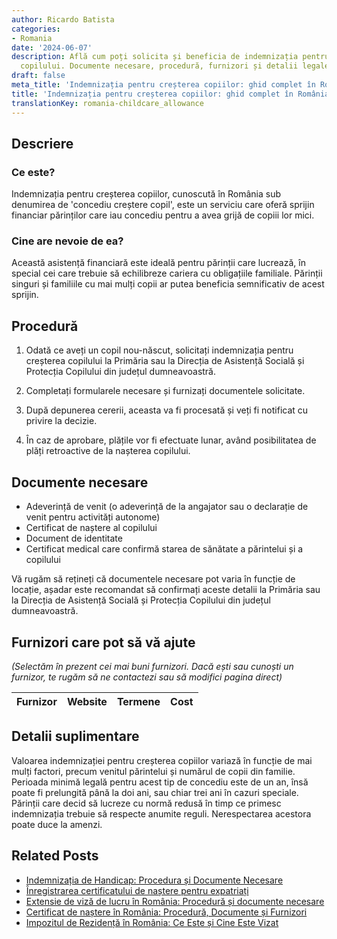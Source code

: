 ```yaml
---
author: Ricardo Batista
categories:
- Romania
date: '2024-06-07'
description: Află cum poți solicita și beneficia de indemnizația pentru creșterea
  copilului. Documente necesare, procedură, furnizori și detalii legale importante.
draft: false
meta_title: 'Indemnizația pentru creșterea copiilor: ghid complet în România'
title: 'Indemnizația pentru creșterea copiilor: ghid complet în România'
translationKey: romania-childcare_allowance
---
```



## Descriere
### Ce este?
Indemnizația pentru creșterea copiilor, cunoscută în România sub denumirea de 'concediu creștere copil', este un serviciu care oferă sprijin financiar părinților care iau concediu pentru a avea grijă de copiii lor mici.

### Cine are nevoie de ea?
Această asistență financiară este ideală pentru părinții care lucrează, în special cei care trebuie să echilibreze cariera cu obligațiile familiale. Părinții singuri și familiile cu mai mulți copii ar putea beneficia semnificativ de acest sprijin.

## Procedură

1. Odată ce aveți un copil nou-născut, solicitați indemnizația pentru creșterea copilului la Primăria sau la Direcția de Asistență Socială și Protecția Copilului din județul dumneavoastră.

2. Completați formularele necesare și furnizați documentele solicitate.

3. După depunerea cererii, aceasta va fi procesată și veți fi notificat cu privire la decizie.

4. În caz de aprobare, plățile vor fi efectuate lunar, având posibilitatea de plăți retroactive de la nașterea copilului.

## Documente necesare
- Adeverință de venit (o adeverință de la angajator sau o declarație de venit pentru activități autonome)
- Certificat de naștere al copilului
- Document de identitate
- Certificat medical care confirmă starea de sănătate a părintelui și a copilului

Vă rugăm să rețineți că documentele necesare pot varia în funcție de locație, așadar este recomandat să confirmați aceste detalii la Primăria sau la Direcția de Asistență Socială și Protecția Copilului din județul dumneavoastră.

## Furnizori care pot să vă ajute
_(Selectăm în prezent cei mai buni furnizori. Dacă ești sau cunoști un furnizor, te rugăm să ne contactezi sau să modifici pagina direct)_

| Furnizor        |     Website     |     Termene      |       Cost       |
| :-------------: | :-------------: |  :-------------: | :-------------: |

## Detalii suplimentare
Valoarea indemnizației pentru creșterea copiilor variază în funcție de mai mulți factori, precum venitul părintelui și numărul de copii din familie. Perioada minimă legală pentru acest tip de concediu este de un an, însă poate fi prelungită până la doi ani, sau chiar trei ani în cazuri speciale. Părinții care decid să lucreze cu normă redusă în timp ce primesc indemnizația trebuie să respecte anumite reguli. Nerespectarea acestora poate duce la amenzi.
## Related Posts

- [Indemnizația de Handicap: Procedura și Documente Necesare](https://tramitit.com/ro/guides/romania/indemnizatie_de_handicap/)
- [Înregistrarea certificatului de naștere pentru expatriați](https://tramitit.com/ro/guides/romania/inregistrare_certificate_de_nastere_pentru_expati/)
- [Extensie de viză de lucru în România: Procedură și documente necesare](https://tramitit.com/ro/guides/romania/prelungire_viza_de_lucru/)
- [Certificat de naștere în România: Procedură, Documente și Furnizori](https://tramitit.com/ro/guides/romania/certificat_de_nastere/)
- [Impozitul de Rezidență în România: Ce Este și Cine Este Vizat](https://tramitit.com/ro/guides/romania/taxa_de_habitat/)